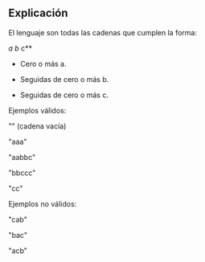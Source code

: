 ## Explicación

El lenguaje son todas las cadenas que cumplen la forma:

**a* b* c**

- Cero o más a.

- Seguidas de cero o más b.

- Seguidas de cero o más c.


Ejemplos válidos:

"" (cadena vacía)

"aaa"

"aabbc"

"bbccc"

"cc"

Ejemplos no válidos:

"cab"

"bac"

"acb"
